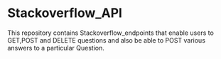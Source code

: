 # Stackoverflow_API

This repository contains Stackoverflow_endpoints that enable users to GET,POST and DELETE questions and also be able to POST various answers to a particular Question.
